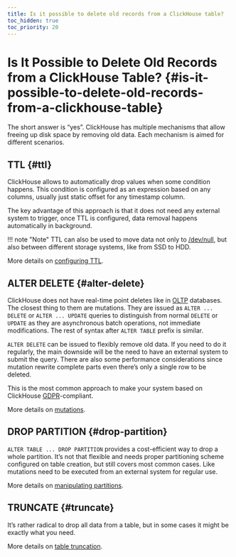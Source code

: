 ```yaml
---
title: Is it possible to delete old records from a ClickHouse table?
toc_hidden: true
toc_priority: 20
---
```


# Is It Possible to Delete Old Records from a ClickHouse Table? {#is-it-possible-to-delete-old-records-from-a-clickhouse-table}

The short answer is “yes”. ClickHouse has multiple mechanisms that allow freeing up disk space by removing old data. Each mechanism is aimed for different scenarios.

## TTL {#ttl}

ClickHouse allows to automatically drop values when some condition happens. This condition is configured as an expression based on any columns, usually just static offset for any timestamp column.

The key advantage of this approach is that it does not need any external system to trigger, once TTL is configured, data removal happens automatically in background.

!!! note "Note"
    TTL can also be used to move data not only to [/dev/null](https://en.wikipedia.org/wiki/Null_device), but also between different storage systems, like from SSD to HDD.

More details on [configuring TTL](../../engines/table-engines/mergetree-family/mergetree.md#table_engine-mergetree-ttl).

## ALTER DELETE {#alter-delete}

ClickHouse does not have real-time point deletes like in [OLTP](https://en.wikipedia.org/wiki/Online_transaction_processing) databases. The closest thing to them are mutations. They are issued as `ALTER ... DELETE` or `ALTER ... UPDATE` queries to distinguish from normal `DELETE` or `UPDATE` as they are asynchronous batch operations, not immediate modifications. The rest of syntax after `ALTER TABLE` prefix is similar.

`ALTER DELETE` can be issued to flexibly remove old data. If you need to do it regularly, the main downside will be the need to have an external system to submit the query. There are also some performance considerations since mutation rewrite complete parts even there’s only a single row to be deleted.

This is the most common approach to make your system based on ClickHouse [GDPR](https://gdpr-info.eu)-compliant.

More details on [mutations](../../sql-reference/statements/alter/index.md#alter-mutations).

## DROP PARTITION {#drop-partition}

`ALTER TABLE ... DROP PARTITION` provides a cost-efficient way to drop a whole partition. It’s not that flexible and needs proper partitioning scheme configured on table creation, but still covers most common cases. Like mutations need to be executed from an external system for regular use.

More details on [manipulating partitions](../../sql-reference/statements/alter/partition.md#alter_drop-partition).

## TRUNCATE {#truncate}

It’s rather radical to drop all data from a table, but in some cases it might be exactly what you need.

More details on [table truncation](../../sql-reference/statements/truncate.md).
